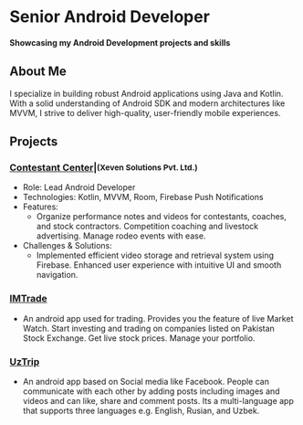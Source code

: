 # Senior Android Developer

#### Showcasing my Android Development projects and skills

## About Me
I specialize in building robust Android applications using Java and Kotlin. With a solid understanding of Android SDK and modern architectures like MVVM, I strive to deliver high-quality, user-friendly mobile experiences.

## Projects

### <div style="display: flex; align-items: center;"> <a href="https://play.google.com/store/apps/details?id=com.oboIdeas.contestant">Contestant Center</a> | <sub>(Xeven Solutions Pvt. Ltd.)</sub> </div>
- Role: Lead Android Developer
- Technologies: Kotlin, MVVM, Room, Firebase Push Notifications
- Features:
  - Organize performance notes and videos for contestants, coaches, and stock contractors. Competition coaching and livestock advertising. Manage rodeo events with ease.
- Challenges & Solutions:
  - Implemented efficient video storage and retrieval system using Firebase. Enhanced user experience with intuitive UI and smooth navigation.


### [IMTrade](https://play.google.com/store/apps/details?id=com.microlinks.IMTrade)
- An android app used for trading. Provides you the feature of live Market Watch. Start investing and trading on companies listed on Pakistan Stock Exchange. Get live stock prices. Manage your portfolio.

### [UzTrip](https://play.google.com/store/apps/details?id=com.uztrip.application)
- An android app based on Social media like Facebook. People can communicate with each other by adding posts including images and videos and can like, share and comment posts. Its a multi-language app that supports three languages e.g. English, Rusian, and Uzbek.
